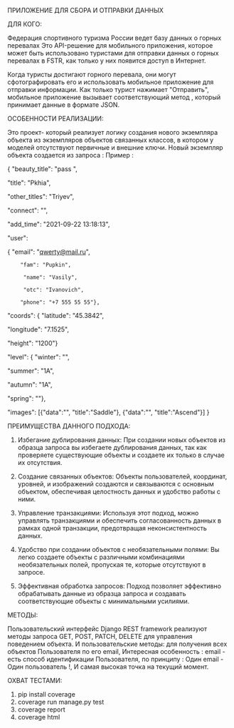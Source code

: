 ПРИЛОЖЕНИЕ ДЛЯ СБОРА И ОТПРАВКИ ДАННЫХ 

ДЛЯ КОГО:

Федерация спортивного туризма России ведет базу данных о горных перевалах Это API-решение для мобильного приложения, которое может быть использовано туристами для отправки данных о горных перевалах в FSTR, как только у них появится доступ в Интернет.

Когда туристы достигают горного перевала, они могут сфотографировать его и использовать мобильное приложение для отправки информации. Как только турист нажимает "Отправить", мобильное приложение вызывает соответствующий метод , который принимает данные в формате JSON.

ОСОБЕННОСТИ РЕАЛИЗАЦИИ:

Это проект- который реализует логику создания нового экземпляра объекта из экземпляров объектов связанных классов, в котором у моделей отсутствуют первичные и внешние ключи. Новый экземпляр объекта создается из запроса : Пример : 

{
  "beauty_title": "pass ",
  
  "title": "Pkhia",
  
  "other_titles": "Triyev",
  
  "connect": "",
 
  "add_time": "2021-09-22 13:18:13",
  
  "user": 
  
  {
  "email": "qwerty@mail.ru", 
  
        "fam": "Pupkin",
	
		 "name": "Vasily",
   
		 "otc": "Ivanovich",
   
        "phone": "+7 555 55 55"}, 
 
   "coords":
   {
  "latitude": "45.3842",
  
  "longitude": "7.1525",
  
  "height": "1200"}
 
 
  "level":
  {
  "winter": "", 
  
  "summer": "1А",
  
  "autumn": "1А",
  
  "spring": ""},
 
   "images": [{"data":"<img1>", "title":"Saddle"}, {"data":"<img2>", "title":"Ascend"}]
}

ПРЕИМУЩЕСТВА ДАННОГО ПОДХОДА:

1. Избегание дублирования данных: При создании новых объектов из образца запроса вы избегаете дублирования данных, так как проверяете существующие объекты и создаете их только в случае их отсутствия.

2. Создание связанных объектов: Объекты пользователей, координат, уровней, и изображений создаются и связываются с основным объектом, обеспечивая целостность данных и удобство работы с ними.

3. Управление транзакциями: Используя этот подход, можно управлять транзакциями и обеспечить согласованность данных в рамках одной транзакции, предотвращая неконсистентность данных.

4. Удобство при создании объектов с необязательными полями: Вы легко создаете объекты с различными комбинациями необязательных полей, пропуская те, которые отсутствуют в запросе.

5. Эффективная обработка запросов: Подход позволяет эффективно обрабатывать данные из образца запроса и создавать соответствующие объекты с минимальными усилиями.

МЕТОДЫ:

Пользовательский интерфейс Django REST framework реализуют методы запроса GET, POST, PATCH, DELETE для управления поведением объекта.
И пользовательские методы: для получения всех объектов Пользователя по его email, Интересная особенность : email - есть способ идентификации Пользователя, по принципу : Один email - Один пользователь !, И самая высокая точка на текущий момент.

ОХВАТ ТЕСТАМИ: 
1. pip install coverage
2. coverage run manage.py test
3. coverage report
4. coverage html


